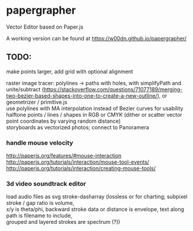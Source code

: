 # papergrapher
Vector Editor based on Paper.js

A working version can be found at https://w00dn.github.io/papergrapher/

## TODO:
make points larger, add grid with optional alignment  
  
raster image tracer: polylines -> paths with holes, with simplifyPath and unite/subtract (https://stackoverflow.com/questions/71077189/merging-two-bezier-based-shapes-into-one-to-create-a-new-outline/), or geometrizer / primitive.js  
use polylines with MA interpolation instead of Bezier curves for usability  
halftone points / lines / shapes in RGB or CMYK (dither or scatter vector point coordinates by varying random distance)  
storyboards as vectorized photos; connect to Panoramera  
  
### handle mouse velocity  
http://paperjs.org/features/#mouse-interaction  
http://paperjs.org/tutorials/interaction/mouse-tool-events/  
http://paperjs.org/tutorials/interaction/creating-mouse-tools/  
  
### 3d video soundtrack editor
load audio files as svg stroke-dasharray (lossless or for charting; subpixel stroke / gap ratio is volume,  
x/y is theta/phi, backward stroke data or distance is envelope, text along path is filename to include,  
grouped and layered strokes are spectrum (?))  
